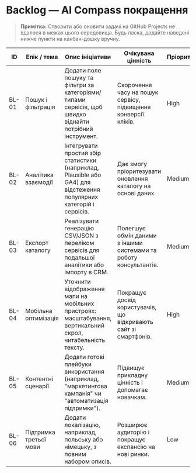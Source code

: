 # Backlog — AI Compass покращення

> **Примітка:** Створити або оновити задачі на GitHub Projects не вдалося в межах цього середовища. Будь ласка, додайте наведені нижче пункти на канбан-дошку вручну.

| ID | Епік / тема | Опис ініціативи | Очікувана цінність | Пріоритет | Статус | Нотатки для GitHub Projects |
| --- | --- | --- | --- | --- | --- | --- |
| BL-01 | Пошук і фільтрація | Додати поле пошуку та фільтри за категоріями/типами сервісів, щоб швидко віднайти потрібний інструмент. | Скорочення часу на пошук сервісу, підвищення конверсії кліків. | High | Planned | Створити епік "Search" з задачами: UI, логіка фільтрації, UX-тести. |
| BL-02 | Аналітика взаємодії | Інтегрувати простий збір статистики (наприклад, Plausible або GA4) для відстеження популярних категорій і сервісів. | Дає змогу пріоритезувати оновлення каталогу на основі даних. | Medium | Planned | Створити задачу з чек-листом: вибір платформи, оновлення політики, впровадження коду. |
| BL-03 | Експорт каталогу | Реалізувати генерацію CSV/JSON з переліком сервісів для подальшої аналітики або імпорту в CRM. | Полегшує обмін даними з іншими системами та роботу консультантів. | Medium | Planned | Підготувати технічне рішення (кнопка експорту + формат файлів). |
| BL-04 | Мобільна оптимізація | Уточнити відображення мапи на мобільних пристроях: масштабування, вертикальний скрол, читабельність тексту. | Покращує досвід користувачів, що відкривають сайт зі смартфонів. | High | In Review | Необхідно протестувати на реальних девайсах, задокументувати брейкпоінти. |
| BL-05 | Контентні сценарії | Додати готові плейбуки використання (наприклад, "маркетингова кампанія" чи "автоматизація підтримки"). | Підвищує прикладну цінність і допомагає новачкам. | Medium | Planned | Розбити на підзадачі: дослідження, копірайтинг, дизайн секції. |
| BL-06 | Підтримка третьої мови | Додати локалізацію, наприклад, польську або німецьку, з повним набором описів. | Розширює аудиторію і покращує експансію на нові ринки. | Low | Backlog | Підготувати мовне керівництво, залучити перекладача. |

